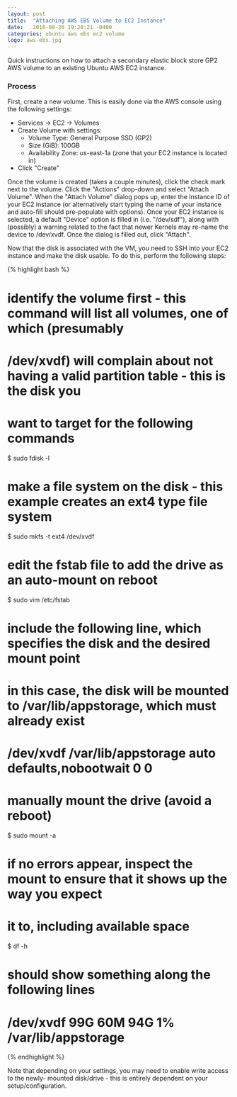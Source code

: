 ```yaml
---
layout: post
title:  "Attaching AWS EBS Volume to EC2 Instance"
date:   2016-08-26 19:28:21 -0400
categories: ubuntu aws ebs ec2 volume
logo: aws-ebs.jpg
---
```

Quick instructions on how to attach a secondary elastic block store GP2 AWS volume to an
existing Ubuntu AWS EC2 instance.

### Process

First, create a new volume. This is easily done via the AWS console using the following settings:

* Services -> EC2 -> Volumes
* Create Volume with settings:
  * Volume Type: General Purpose SSD (GP2)
  * Size (GiB): 100GB
  * Availability Zone: us-east-1a (zone that your EC2 instance is located in)
* Click "Create"

Once the volume is created (takes a couple minutes), click the check mark next to the volume.
Click the "Actions" drop-down and select "Attach Volume". When the "Attach Volume" dialog pops
up, enter the Instance ID of your EC2 instance (or alternatively start typing the name of your
instance and auto-fill should pre-populate with options). Once your EC2 instance is selected,
a default "Device" option is filled in (i.e. "/dev/sdf"), along with (possibly) a warning related
to the fact that newer Kernels may re-name the device to /dev/xvdf. Once the dialog is filled
out, click "Attach".

Now that the disk is associated with the VM, you need to SSH into your EC2 instance and
make the disk usable. To do this, perform the following steps:

{% highlight bash %}
# identify the volume first - this command will list all volumes, one of which (presumably
# /dev/xvdf) will complain about not having a valid partition table - this is the disk you
# want to target for the following commands
$ sudo fdisk -l

# make a file system on the disk - this example creates an ext4 type file system
$ sudo mkfs -t ext4 /dev/xvdf

# edit the fstab file to add the drive as an auto-mount on reboot
$ sudo vim /etc/fstab
# include the following line, which specifies the disk and the desired mount point
# in this case, the disk will be mounted to /var/lib/appstorage, which must already exist
#    /dev/xvdf  /var/lib/appstorage  auto  defaults,nobootwait 0  0

# manually mount the drive (avoid a reboot)
$ sudo mount -a

# if no errors appear, inspect the mount to ensure that it shows up the way you expect
# it to, including available space
$ df -h
# should show something along the following lines
#   /dev/xvdf        99G   60M   94G   1% /var/lib/appstorage
{% endhighlight %}

Note that depending on your settings, you may need to enable write access to the newly-
mounted disk/drive - this is entirely dependent on your setup/configuration.
